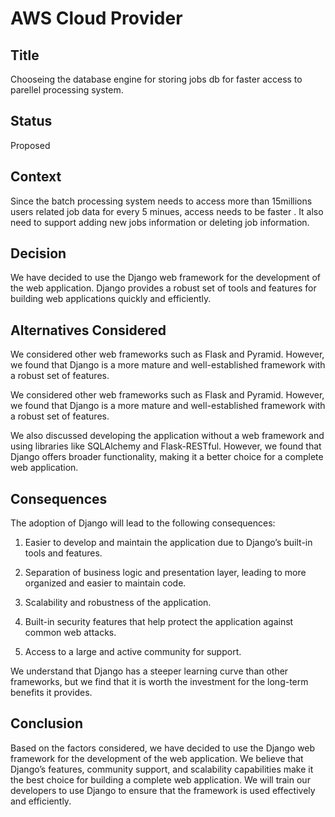 # AWS Cloud Provider

## Title
Chooseing the database engine for storing jobs db for faster access to parellel processing system.
## Status
Proposed

## Context
Since the batch processing system needs to access more than 15millions users related job data for every 5 minues, access needs to be faster . It also need to support adding new jobs information or deleting job information.

## Decision

We have decided to use the Django web framework for the development of the web application. Django provides a robust set of tools and features for building web applications quickly and efficiently. 

## Alternatives Considered

We considered other web frameworks such as Flask and Pyramid. However, we found that Django is a more mature and well-established framework with a robust set of features.

We considered other web frameworks such as Flask and Pyramid. However, we found that Django is a more mature and well-established framework with a robust set of features.

We also discussed developing the application without a web framework and using libraries like SQLAlchemy and Flask-RESTful. However, we found that Django offers broader functionality, making it a better choice for a complete web application.


## Consequences
 
The adoption of Django will lead to the following consequences:

1. Easier to develop and maintain the application due to Django’s built-in tools and features.

2. Separation of business logic and presentation layer, leading to more organized and easier to maintain code.

3. Scalability and robustness of the application.

4. Built-in security features that help protect the application against common web attacks.

5. Access to a large and active community for support.

We understand that Django has a steeper learning curve than other frameworks, but we find that it is worth the investment for the long-term benefits it provides.

## Conclusion

Based on the factors considered, we have decided to use the Django web framework for the development of the web application. We believe that Django’s features, community support, and scalability capabilities make it the best choice for building a complete web application. We will train our developers to use Django to ensure that the framework is used effectively and efficiently.